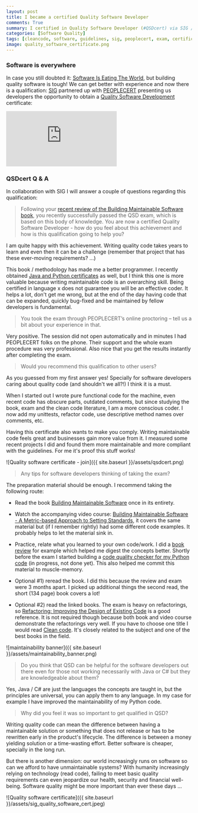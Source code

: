 ```yaml
---
layout: post
title: I became a certified Quality Software Developer
comments: True
summary: I certified in Quality Software Developer (#QSDcert) via SIG / PEOPLECERT. In this post I share what the exam is about, why I think it is a must have for a software developer, and how you can prepare for it.
categories: [Software Quality]
tags: [cleancode, software, guidelines, sig, peoplecert, exam, certifications, diploma]
image: quality_software_certificate.png
---
```


<h3>Software is everywhere</h3>

In case you still doubted it: [Software Is Eating The World](http://www.wsj.com/articles/SB10001424053111903480904576512250915629460), but building quality software is tough! We can get better with experience and now there is a qualification: [SIG](https://www.sig.eu/) partnered up with [PEOPLECERT](http://www.peoplecert.org) presenting us developers the opportunity to obtain a [Quality Software Development](https://www.sig.eu/en/bettercode/) certificate:

<div class="container"><iframe src="https://www.youtube.com/embed/_sc1gt7abz0" frameborder="0" allowfullscreen class="video"></iframe></div>

<h3>QSDcert Q & A</h3>

In collaboration with SIG I will answer a couple of questions regarding this qualification:

> Following your [recent review of the Building Maintainable Software book](http://bobbelderbos.com/2016/03/building-maintainable-software/), you recently successfully passed the QSD exam, which is based on this body of knowledge. You are now a certified Quality Software Developer - how do you feel about this achievement and how is this qualification going to help you?

I am quite happy with this achievement. Writing quality code takes years to learn and even then it can be a challenge (remember that project that has these ever-moving requirements? ...)

This book / methodology has made me a better programmer. I recently obtained [Java and Python certificates](http://bobbelderbos.com/certifications) as well, but I think this one is more valuable because writing maintainable code is an overarching skill. Being certified in language x does not guarantee you will be an effective coder. It helps a lot, don't get me wrong, but at the end of the day having code that can be expanded, quickly bug-fixed and be maintained by fellow developers is fundamental.

> You took the exam through PEOPLECERT’s online proctoring – tell us a bit about your experience in that.

Very positive. The session did not open automatically and in minutes I had PEOPLECERT folks on the phone. Their support and the whole exam procedure was very professional. Also nice that you get the results instantly after completing the exam.

> Would you recommend this qualification to other users?

As you guessed from my first answer yes! Specially for software developers caring about quality code (and shouldn't we all?!) I think it is a must.

When I started out I wrote pure functional code for the machine, even recent code has obscure parts, outdated comments, but since studying the book, exam and the clean code literature, I am a more conscious coder. I now add my unittests, refactor code, use descriptive method names over comments, etc.

Having this certificate also wants to make you comply. Writing maintainable code feels great and businesses gain more value from it. I measured some recent projects I did and found them more maintainable and more compliant with the guidelines. For me it's proof this stuff works!

![Quality software certificate - join]({{ site.baseurl }}/assets/qsdcert.png)

> Any tips for software developers thinking of taking the exam?

The preparation material should be enough. I recommend taking the following route:

- Read the book [Building Maintainable Software](http://shop.oreilly.com/product/0636920049159.do) once in its entirety.

- Watch the accompanying video course: [Building Maintainable Software - A Metric-based Approach to Setting Standards](http://shop.oreilly.com/product/0636920048008.do), it covers the same material but (if I remember rightly) had some different code examples. It probably helps to let the material sink in.

- Practice, relate what you learned to your own code/work. I did a [book review](http://bobbelderbos.com/2016/03/building-maintainable-software/) for example which helped me digest the concepts better. Shortly before the exam I started building a [code quality checker for my Python code](https://github.com/bbelderbos/bms) (in progress, not done yet). This also helped me commit this material to muscle-memory.

- Optional #1) reread the book. I did this because the review and exam were 3 months apart. I picked up additional things the second read, the short (134 page) book covers a lot!

- Optional #2) read the linked books. The exam is heavy on refactorings, so [Refactoring: Improving the Design of Existing Code](https://www.amazon.com/Refactoring-Improving-Design-Existing-Code/dp/0201485672) is a good reference. It is not required though because both book and video course demonstrate the refactorings very well. If you have to choose one title I would read [Clean code](https://www.amazon.com/Clean-Code-Handbook-Software-Craftsmanship/dp/0132350882). It's closely related to the subject and one of the best books in the field.

![maintainability banner]({{ site.baseurl }}/assets/maintainability_banner.png)

> Do you think that QSD can be helpful for the software developers out there even for those not working necessarily with Java or C# but they are knowledgeable about them?

Yes, Java / C# are just the languages the concepts are taught in, but the principles are universal, you can apply them to any language. In my case for example I have improved the maintainability of my Python code.

> Why did you feel it was so important to get qualified in QSD?  

Writing quality code can mean the difference between having a maintainable solution or something that does not release or has to be rewritten early in the product's lifecycle. The difference is between a money yielding solution or a time-wasting effort. Better software is cheaper, specially in the long run.

But there is another dimension: our world increasingly runs on software so can we afford to have unmaintainable systems? With humanity increasingly relying on technology (read code), failing to meet basic quality requirements can even jeopardize our health, security and financial well-being. Software quality might be more important than ever these days ...

![Quality software certificate]({{ site.baseurl }}/assets/sig_quality_software_cert.jpeg)
